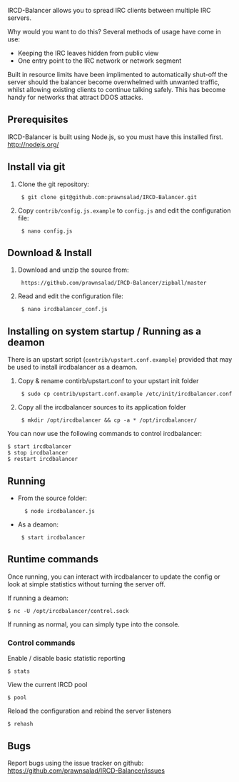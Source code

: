 IRCD-Balancer allows you to spread IRC clients between multiple IRC servers.

Why would you want to do this? Several methods of usage have come in use:
* Keeping the IRC leaves hidden from public view
* One entry point to the IRC network or network segment

Built in resource limits have been implimented to automatically shut-off the server should the balancer become overwhelmed with unwanted traffic, whilst allowing existing clients to continue talking safely.
This has become handy for networks that attract DDOS attacks.


## Prerequisites

IRCD-Balancer is built using Node.js, so you must have this installed first. http://nodejs.org/

## Install via git

1. Clone the git repository:

        $ git clone git@github.com:prawnsalad/IRCD-Balancer.git

1. Copy `contrib/config.js.example` to `config.js` and edit the configuration file:

        $ nano config.js

## Download & Install

1. Download and unzip the source from:

        https://github.com/prawnsalad/IRCD-Balancer/zipball/master

1. Read and edit the configuration file:

        $ nano ircdbalancer_conf.js


## Installing on system startup / Running as a deamon
There is an upstart script (`contrib/upstart.conf.example`) provided that may be used to install ircdbalancer as a deamon.

1. Copy & rename contirb/upstart.conf to your upstart init folder

        $ sudo cp contrib/upstart.conf.example /etc/init/ircdbalancer.conf

1. Copy all the ircdbalancer sources to its application folder

        $ mkdir /opt/ircdbalancer && cp -a * /opt/ircdbalancer/

You can now use the following commands to control ircdbalancer:

    $ start ircdbalancer
    $ stop ircdbalancer
    $ restart ircdbalancer


## Running 
* From the source folder:

        $ node ircdbalancer.js

* As a deamon:

       $ start ircdbalancer


## Runtime commands
Once running, you can interact with ircdbalancer to update the config or look at simple statistics without turning the server off.

If running a deamon:

    $ nc -U /opt/ircdbalancer/control.sock

If running as normal, you can simply type into the console.

### Control commands

Enable / disable basic statistic reporting

    $ stats


View the current IRCD pool

    $ pool


Reload the configuration and rebind the server listeners

    $ rehash


## Bugs

Report bugs using the issue tracker on github: https://github.com/prawnsalad/IRCD-Balancer/issues
